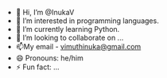 - 👋 Hi, I’m @InukaV
- 👀 I’m interested in programming languages.
- 🌱 I’m currently learning Python.
- 💞️ I’m looking to collaborate on ...
- 📫My email - vimuthinuka@gmail.com
- 😄 Pronouns: he/him
- ⚡ Fun fact: ...

<!---
InukaV/InukaV is a ✨ special ✨ repository because its `README.md` (this file) appears on your GitHub profile.
You can click the Preview link to take a look at your changes.
--->
